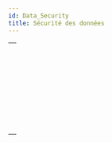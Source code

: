 ```yaml
---
id: Data_Security
title: Sécurité des données
---
```


|                                                                                                                             |
| --------------------------------------------------------------------------------------------------------------------------- |
| [<!-- INCLUDE #_command_.Data file encryption status.Syntax -->](../../commands-legacy/data-file-encryption-status.md)<br/> |
| [<!-- INCLUDE #_command_.Decrypt data BLOB.Syntax -->](../../commands-legacy/decrypt-data-blob.md)<br/>                     |
| [<!-- INCLUDE #_command_.Discover data key.Syntax -->](../../commands-legacy/discover-data-key.md)<br/>                     |
| [<!-- INCLUDE #_command_.Encrypt data BLOB.Syntax -->](../../commands-legacy/encrypt-data-blob.md)<br/>                     |
| [<!-- INCLUDE #_command_.Encrypt data file.Syntax -->](../../commands-legacy/encrypt-data-file.md)<br/>                     |
| [<!-- INCLUDE #_command_.New data key.Syntax -->](../../commands-legacy/new-data-key.md)<br/>                               |
| [<!-- INCLUDE #_command_.Register data key.Syntax -->](../../commands-legacy/register-data-key.md)<br/>                     |
